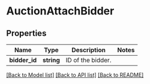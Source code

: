 # AuctionAttachBidder

## Properties
Name | Type | Description | Notes
------------ | ------------- | ------------- | -------------
**bidder_id** | **string** | ID of the bidder. | 

[[Back to Model list]](../README.md#documentation-for-models) [[Back to API list]](../README.md#documentation-for-api-endpoints) [[Back to README]](../README.md)


